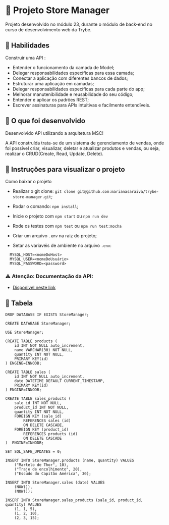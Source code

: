 # :dart: Projeto Store Manager
Projeto desenvolvido no módulo 23, durante o módulo de back-end no curso de desenvolvimento web da Trybe.


## :brain: Habilidades

Construir uma API :

- Entender o funcionamento da camada de Model;
- Delegar responsabilidades específicas para essa camada;
- Conectar a aplicação com diferentes bancos de dados;
- Estruturar uma aplicação em camadas;
- Delegar responsabilidades específicas para cada parte do app;
- Melhorar manutenibilidade e reusabilidade do seu código;
- Entender e aplicar os padrões REST;
- Escrever assinaturas para APIs intuitivas e facilmente entendíveis.


## :wrench: O que foi desenvolvido

Desenvolvido API utilizando a arquitetura MSC!

A API construída trata-se de um sistema de gerenciamento de vendas, onde foi possível criar, visualizar, deletar e atualizar produtos e vendas, ou seja, realizar o CRUD(Create, Read, Update, Delete).


## :dart: Instruções para visualizar o projeto

Como baixar o projeto

- Realizar o git clone: `git clone git@github.com:marianasaraiva/trybe-store-manager.git`;
- Rodar o comando: `npm install`;
- Inicie o projeto com `npm start` ou `npm run dev`
- Rode os testes com `npm test` ou `npm run test:mocha`
- Criar um arquivo `.env` na raiz do projeto;

- Setar as variavéis de ambiente no arquivo `.env`:
```
  MYSQL_HOST=<nomeDoHost>
  MYSQL_USER=<nomeDoUsuário>
  MYSQL_PASSWORD=<password>
```

### :warning: Atenção: Documentação da API: 
  - [Disponivel neste link](https://documenter.getpostman.com/view/20097451/Uz5AryNY)

## :wrench: Tabela
```
DROP DATABASE IF EXISTS StoreManager;

CREATE DATABASE StoreManager;

USE StoreManager;

CREATE TABLE products (
    id INT NOT NULL auto_increment,
    name VARCHAR(30) NOT NULL,
    quantity INT NOT NULL,
    PRIMARY KEY(id)
) ENGINE=INNODB;

CREATE TABLE sales (
    id INT NOT NULL auto_increment,
    date DATETIME DEFAULT CURRENT_TIMESTAMP,
    PRIMARY KEY(id)
) ENGINE=INNODB;

CREATE TABLE sales_products (
    sale_id INT NOT NULL,
    product_id INT NOT NULL,
    quantity INT NOT NULL,
    FOREIGN KEY (sale_id)
        REFERENCES sales (id)
        ON DELETE CASCADE,
    FOREIGN KEY (product_id)
        REFERENCES products (id)
        ON DELETE CASCADE
)  ENGINE=INNODB;

SET SQL_SAFE_UPDATES = 0;

INSERT INTO StoreManager.products (name, quantity) VALUES
    ("Martelo de Thor", 10),
    ("Traje de encolhimento", 20),
    ("Escudo do Capitão América", 30);

INSERT INTO StoreManager.sales (date) VALUES
    (NOW()),
    (NOW());

INSERT INTO StoreManager.sales_products (sale_id, product_id, quantity) VALUES
    (1, 1, 5),
    (1, 2, 10),
    (2, 3, 15);
```
